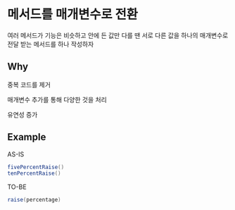 # 메서드를 매개변수로 전환

여러 메서드가 기능은 비슷하고 안에 든 값만 다를 땐 서로 다른 값을 하나의 매개변수로 전달 받는 메서드를 하나 작성하자

## Why

중복 코드를 제거

매개변수 추가를 통해 다양한 것을 처리

유연성 증가

## Example
AS-IS
```java
fivePercentRaise()
tenPercentRaise()
```

TO-BE
```java
raise(percentage)
```